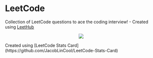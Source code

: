 # LeetCode
Collection of LeetCode questions to ace the coding interview! - Created using [LeetHub](https://github.com/QasimWani/LeetHub)
<p align="center">
<a href="https://leetcode.com/Jahswaygo/" target="blank"><img align="center" src="https://leetcard.jacoblin.cool/Jahswaygo?theme=dark&font=Monda&ext=activity" /></a>
</p>
Created using [LeetCode Stats Card](https://github.com/JacobLinCool/LeetCode-Stats-Card)